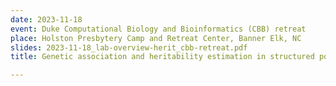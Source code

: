 ```yaml
---
date: 2023-11-18
event: Duke Computational Biology and Bioinformatics (CBB) retreat
place: Holston Presbytery Camp and Retreat Center, Banner Elk, NC
slides: 2023-11-18_lab-overview-herit_cbb-retreat.pdf
title: Genetic association and heritability estimation in structured populations

---
```

